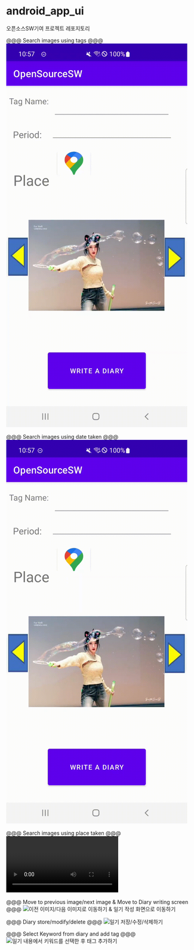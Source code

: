 # android_app_ui
오픈소스SW기여 프로젝트 레포지토리

@@@ Search images using tags @@@
![태그로 이미지 검색하기](./simulation/tagsearch.gif)

@@@ Search images using date taken @@@
![촬영 날짜로 이미지 검색하기](./simulation/periodsearch.gif)

@@@ Search images using place taken @@@
![Download simulation file](./simulation/placesearch.mp4)

@@@ Move to previous image/next image & Move to Diary writing screen @@@
![이전 이미지/다음 이미지로 이동하기 & 일기 작성 화면으로 이동하기](./simulation/imagemovediary.gif)

@@@ Diary store/modify/delete @@@
![일기 저장/수정/삭제하기](./simulation/diarystoremodifydelete.gif)

@@@ Select Keyword from diary and add tag @@@
![일기 내용에서 키워드를 선택한 후 태그 추가하기](./simulation/createtags.gif)
